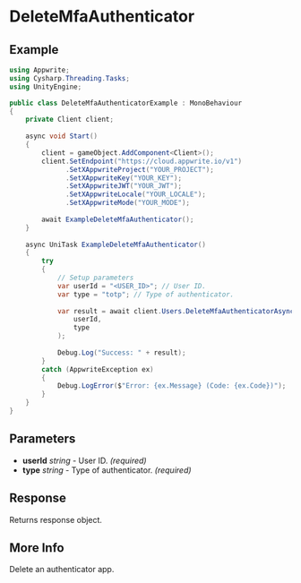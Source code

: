 # DeleteMfaAuthenticator

## Example

```csharp
using Appwrite;
using Cysharp.Threading.Tasks;
using UnityEngine;

public class DeleteMfaAuthenticatorExample : MonoBehaviour
{
    private Client client;
    
    async void Start()
    {
        client = gameObject.AddComponent<Client>();
        client.SetEndpoint("https://cloud.appwrite.io/v1")
              .SetXAppwriteProject("YOUR_PROJECT");
              .SetXAppwriteKey("YOUR_KEY");
              .SetXAppwriteJWT("YOUR_JWT");
              .SetXAppwriteLocale("YOUR_LOCALE");
              .SetXAppwriteMode("YOUR_MODE");
        
        await ExampleDeleteMfaAuthenticator();
    }
    
    async UniTask ExampleDeleteMfaAuthenticator()
    {
        try
        {
            // Setup parameters
            var userId = "<USER_ID>"; // User ID.
            var type = "totp"; // Type of authenticator.
            
            var result = await client.Users.DeleteMfaAuthenticatorAsync(
                userId,
                type
            );
            
            Debug.Log("Success: " + result);
        }
        catch (AppwriteException ex)
        {
            Debug.LogError($"Error: {ex.Message} (Code: {ex.Code})");
        }
    }
}
```

## Parameters

- **userId** *string* - User ID. *(required)*
- **type** *string* - Type of authenticator. *(required)*

## Response

Returns response object.
## More Info

Delete an authenticator app.
